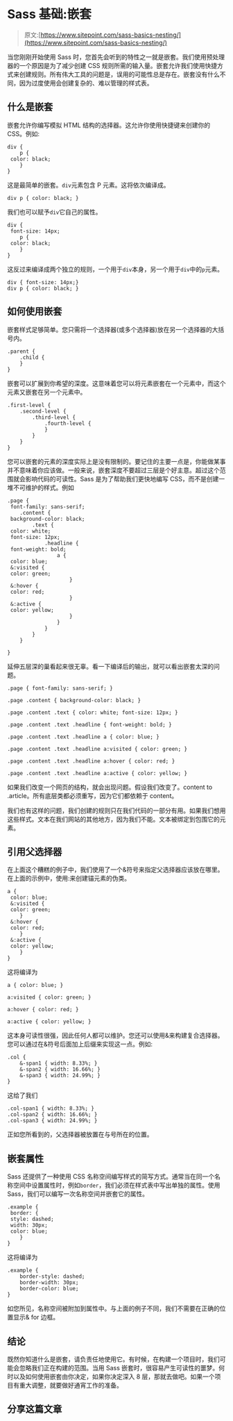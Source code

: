 # Sass 基础:嵌套

> 原文:[https://www.sitepoint.com/sass-basics-nesting/](https://www.sitepoint.com/sass-basics-nesting/)

当您刚刚开始使用 Sass 时，您首先会听到的特性之一就是嵌套。我们使用预处理器的一个原因是为了减少创建 CSS 规则所需的输入量。嵌套允许我们使用快捷方式来创建规则。所有伟大工具的问题是，误用的可能性总是存在。嵌套没有什么不同，因为过度使用会创建复杂的、难以管理的样式表。

## 什么是嵌套

嵌套允许你编写模拟 HTML 结构的选择器。这允许你使用快捷键来创建你的 CSS。例如:

```
div {
    p {
 color: black;
    }
}
```

这是最简单的嵌套。`div`元素包含 P 元素。这将依次编译成。

```
div p { color: black; }
```

我们也可以赋予`div`它自己的属性。

```
div {
 font-size: 14px;
    p {
 color: black;
    }
}
```

这反过来编译成两个独立的规则，一个用于`div`本身，另一个用于`div`中的`p`元素。

```
div { font-size: 14px;}
div p { color: black; }
```

## 如何使用嵌套

嵌套样式足够简单。您只需将一个选择器(或多个选择器)放在另一个选择器的大括号内。

```
.parent {
    .child {
    }
}
```

嵌套可以扩展到你希望的深度。这意味着您可以将元素嵌套在一个元素中，而这个元素又嵌套在另一个元素中。

```
.first-level {
    .second-level {
        .third-level {
            .fourth-level {
            }
        }
    }
}
```

您可以嵌套的元素的深度实际上是没有限制的。要记住的主要一点是，你能做某事并不意味着你应该做。一般来说，嵌套深度不要超过三层是个好主意。超过这个范围就会影响代码的可读性。Sass 是为了帮助我们更快地编写 CSS，而不是创建一堆不可维护的样式。例如

```
.page {
 font-family: sans-serif;
    .content {
 background-color: black;
        .text {
 color: white;
 font-size: 12px;
            .headline {
 font-weight: bold;
                a {
 color: blue;
 &:visited {
 color: green;
                    }
 &:hover {
 color: red;
                    }
 &:active {
 color: yellow;
                    }
                }
            }
        }
    }

}
```

延伸五层深的巢看起来很无辜。看一下编译后的输出，就可以看出嵌套太深的问题。

```
.page { font-family: sans-serif; }

.page .content { background-color: black; }

.page .content .text { color: white; font-size: 12px; }

.page .content .text .headline { font-weight: bold; }

.page .content .text .headline a { color: blue; }

.page .content .text .headline a:visited { color: green; }

.page .content .text .headline a:hover { color: red; }

.page .content .text .headline a:active { color: yellow; }
```

如果我们改变一个网页的结构，就会出现问题。假设我们改变了。content to .article。所有底层类都必须重写，因为它们都依赖于 content。

我们也有这样的问题，我们创建的规则只在我们代码的一部分有用。如果我们想用这些样式。文本在我们网站的其他地方，因为我们不能。文本被绑定到包围它的元素。

## 引用父选择器

在上面这个糟糕的例子中，我们使用了一个&符号来指定父选择器应该放在哪里。在上面的示例中，使用:来创建锚元素的伪类。

```
a {
 color: blue;
 &:visited {
 color: green;
    }
 &:hover {
 color: red;
    }
 &:active {
 color: yellow;
    }
}
```

这将编译为

```
a { color: blue; }

a:visited { color: green; }

a:hover { color: red; }

a:active { color: yellow; }
```

这本身可读性很强，因此任何人都可以维护。您还可以使用&来构建复合选择器。您可以通过在&符号后面加上后缀来实现这一点。例如:

```
.col {
    &-span1 { width: 8.33%; }
    &-span2 { width: 16.66%; }
    &-span3 { width: 24.99%; }
}
```

这给了我们

```
.col-span1 { width: 8.33%; }
.col-span2 { width: 16.66%; }
.col-span3 { width: 24.99%; }
```

正如您所看到的，父选择器被放置在与号所在的位置。

## 嵌套属性

Sass 还提供了一种使用 CSS 名称空间编写样式的简写方式。通常当在同一个名称空间中设置属性时，例如`border`，我们必须在样式表中写出单独的属性。使用 Sass，我们可以编写一次名称空间并嵌套它的属性。

```
.example {
 border: {
 style: dashed;
 width: 30px;
 color: blue;
    }
}
```

这将编译为

```
.example {
    border-style: dashed;
    border-width: 30px;
    border-color: blue;
}
```

如您所见，名称空间被附加到属性中。与上面的例子不同，我们不需要在正确的位置显示& for 边框。

## 结论

既然你知道什么是嵌套，请负责任地使用它。有时候，在构建一个项目时，我们可能会忽略我们正在构建的范围。当用 Sass 嵌套时，很容易产生可读性的噩梦。何时以及如何使用嵌套由你决定，如果你决定深入 8 层，那就去做吧。如果一个项目有重大调整，就要做好通宵工作的准备。

## 分享这篇文章